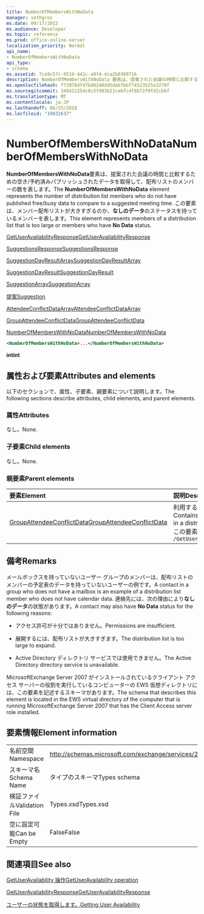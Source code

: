 ```yaml
---
title: NumberOfMembersWithNoData
manager: sethgros
ms.date: 09/17/2015
ms.audience: Developer
ms.topic: reference
ms.prod: office-online-server
localization_priority: Normal
api_name:
- NumberOfMembersWithNoData
api_type:
- schema
ms.assetid: 7ca9c57c-9519-442c-a9f4-dca2b0309716
description: NumberOfMembersWithNoData 要素は、提案された会議の時間と比較するための空き/予約済みパブリッシュされたデータを取得して、配布リストのメンバーの数を表します。 この要素は、メンバー配布リストが大きすぎるのか、なしのデータのステータスを持っているメンバーを表します。
ms.openlocfilehash: f73978df47bd8240dd5dabfbbf74523525e3270f
ms.sourcegitcommit: 34041125dc8c5f993b21cebfc4f8b72f0fd2cb6f
ms.translationtype: MT
ms.contentlocale: ja-JP
ms.lasthandoff: 06/25/2018
ms.locfileid: "19832637"
---
```

# <a name="numberofmemberswithnodata"></a><span data-ttu-id="bcbf9-104">NumberOfMembersWithNoData</span><span class="sxs-lookup"><span data-stu-id="bcbf9-104">NumberOfMembersWithNoData</span></span>

<span data-ttu-id="bcbf9-105">**NumberOfMembersWithNoData**要素は、提案された会議の時間と比較するための空き/予約済みパブリッシュされたデータを取得して、配布リストのメンバーの数を表します。</span><span class="sxs-lookup"><span data-stu-id="bcbf9-105">The **NumberOfMembersWithNoData** element represents the number of distribution list members who do not have published free/busy data to compare to a suggested meeting time.</span></span> <span data-ttu-id="bcbf9-106">この要素は、メンバー配布リストが大きすぎるのか、**なしのデータ**のステータスを持っているメンバーを表します。</span><span class="sxs-lookup"><span data-stu-id="bcbf9-106">This element represents members of a distribution list that is too large or members who have **No Data** status.</span></span> 
  
[<span data-ttu-id="bcbf9-107">GetUserAvailabilityResponse</span><span class="sxs-lookup"><span data-stu-id="bcbf9-107">GetUserAvailabilityResponse</span></span>](getuseravailabilityresponse.md)
  
[<span data-ttu-id="bcbf9-108">SuggestionsResponse</span><span class="sxs-lookup"><span data-stu-id="bcbf9-108">SuggestionsResponse</span></span>](suggestionsresponse.md)
  
[<span data-ttu-id="bcbf9-109">SuggestionDayResultArray</span><span class="sxs-lookup"><span data-stu-id="bcbf9-109">SuggestionDayResultArray</span></span>](suggestiondayresultarray.md)
  
[<span data-ttu-id="bcbf9-110">SuggestionDayResult</span><span class="sxs-lookup"><span data-stu-id="bcbf9-110">SuggestionDayResult</span></span>](suggestiondayresult.md)
  
[<span data-ttu-id="bcbf9-111">SuggestionArray</span><span class="sxs-lookup"><span data-stu-id="bcbf9-111">SuggestionArray</span></span>](suggestionarray.md)
  
[<span data-ttu-id="bcbf9-112">提案</span><span class="sxs-lookup"><span data-stu-id="bcbf9-112">Suggestion</span></span>](suggestion.md)
  
[<span data-ttu-id="bcbf9-113">AttendeeConflictDataArray</span><span class="sxs-lookup"><span data-stu-id="bcbf9-113">AttendeeConflictDataArray</span></span>](attendeeconflictdataarray.md)
  
[<span data-ttu-id="bcbf9-114">GroupAttendeeConflictData</span><span class="sxs-lookup"><span data-stu-id="bcbf9-114">GroupAttendeeConflictData</span></span>](groupattendeeconflictdata.md)
  
[<span data-ttu-id="bcbf9-115">NumberOfMembersWithNoData</span><span class="sxs-lookup"><span data-stu-id="bcbf9-115">NumberOfMembersWithNoData</span></span>](numberofmemberswithnodata.md)
  
```xml
<NumberOfMembersWithNoData>...</NumberOfMembersWithNoData>
```

 <span data-ttu-id="bcbf9-116">**int**</span><span class="sxs-lookup"><span data-stu-id="bcbf9-116">**int**</span></span>
## <a name="attributes-and-elements"></a><span data-ttu-id="bcbf9-117">属性および要素</span><span class="sxs-lookup"><span data-stu-id="bcbf9-117">Attributes and elements</span></span>

<span data-ttu-id="bcbf9-118">以下のセクションで、属性、子要素、親要素について説明します。</span><span class="sxs-lookup"><span data-stu-id="bcbf9-118">The following sections describe attributes, child elements, and parent elements.</span></span>
  
### <a name="attributes"></a><span data-ttu-id="bcbf9-119">属性</span><span class="sxs-lookup"><span data-stu-id="bcbf9-119">Attributes</span></span>

<span data-ttu-id="bcbf9-120">なし。</span><span class="sxs-lookup"><span data-stu-id="bcbf9-120">None.</span></span>
  
### <a name="child-elements"></a><span data-ttu-id="bcbf9-121">子要素</span><span class="sxs-lookup"><span data-stu-id="bcbf9-121">Child elements</span></span>

<span data-ttu-id="bcbf9-122">なし。</span><span class="sxs-lookup"><span data-stu-id="bcbf9-122">None.</span></span>
  
### <a name="parent-elements"></a><span data-ttu-id="bcbf9-123">親要素</span><span class="sxs-lookup"><span data-stu-id="bcbf9-123">Parent elements</span></span>

|<span data-ttu-id="bcbf9-124">**要素**</span><span class="sxs-lookup"><span data-stu-id="bcbf9-124">**Element**</span></span>|<span data-ttu-id="bcbf9-125">**説明**</span><span class="sxs-lookup"><span data-stu-id="bcbf9-125">**Description**</span></span>|
|:-----|:-----|
|[<span data-ttu-id="bcbf9-126">GroupAttendeeConflictData</span><span class="sxs-lookup"><span data-stu-id="bcbf9-126">GroupAttendeeConflictData</span></span>](groupattendeeconflictdata.md) <br/> |<span data-ttu-id="bcbf9-127">利用するユーザーの数、競合を持っているユーザーの数および提案された会議の配布リストの利用可能時間情報を持っていないユーザーの数についての集計の競合に関する情報が含まれています。</span><span class="sxs-lookup"><span data-stu-id="bcbf9-127">Contains aggregate conflict information about the number of users who are available, the number of users who have conflicts, and the number of users who do not have availability information in a distribution list for a suggested meeting time.</span></span>  <br/> <span data-ttu-id="bcbf9-128">この要素への XPath 式は、次のようにします。</span><span class="sxs-lookup"><span data-stu-id="bcbf9-128">The following is the XPath expression to this element:</span></span>  <br/>  `/GetUserAvailabilityResponse/SuggestionsResponse/SuggestionDayResultArray/SuggestionDayResult[i]/SuggestionArray/Suggestion[i]/AttendeeConflictDataArray/GroupAttendeeConflictData` <br/> |
   
## <a name="remarks"></a><span data-ttu-id="bcbf9-129">備考</span><span class="sxs-lookup"><span data-stu-id="bcbf9-129">Remarks</span></span>

<span data-ttu-id="bcbf9-130">メールボックスを持っていないユーザー グループのメンバーは、配布リストのメンバーの予定表のデータを持っていないユーザーの例です。</span><span class="sxs-lookup"><span data-stu-id="bcbf9-130">A contact in a group who does not have a mailbox is an example of a distribution list member who does not have calendar data.</span></span> <span data-ttu-id="bcbf9-131">連絡先には、次の理由により**なしのデータ**の状態があります。</span><span class="sxs-lookup"><span data-stu-id="bcbf9-131">A contact may also have **No Data** status for the following reasons:</span></span> 
  
- <span data-ttu-id="bcbf9-132">アクセス許可が十分ではありません。</span><span class="sxs-lookup"><span data-stu-id="bcbf9-132">Permissions are insufficient.</span></span>
    
- <span data-ttu-id="bcbf9-133">展開するには、配布リストが大きすぎます。</span><span class="sxs-lookup"><span data-stu-id="bcbf9-133">The distribution list is too large to expand.</span></span>
    
- <span data-ttu-id="bcbf9-134">Active Directory ディレクトリ サービスでは使用できません。</span><span class="sxs-lookup"><span data-stu-id="bcbf9-134">The Active Directory directory service is unavailable.</span></span>
    
<span data-ttu-id="bcbf9-135">MicrosoftExchange Server 2007 がインストールされているクライアント アクセス サーバーの役割を実行しているコンピューターの EWS 仮想ディレクトリには、この要素を記述するスキーマがあります。</span><span class="sxs-lookup"><span data-stu-id="bcbf9-135">The schema that describes this element is located in the EWS virtual directory of the computer that is running MicrosoftExchange Server 2007 that has the Client Access server role installed.</span></span>
  
## <a name="element-information"></a><span data-ttu-id="bcbf9-136">要素情報</span><span class="sxs-lookup"><span data-stu-id="bcbf9-136">Element information</span></span>

|||
|:-----|:-----|
|<span data-ttu-id="bcbf9-137">名前空間</span><span class="sxs-lookup"><span data-stu-id="bcbf9-137">Namespace</span></span>  <br/> |http://schemas.microsoft.com/exchange/services/2006/types  <br/> |
|<span data-ttu-id="bcbf9-138">スキーマ名</span><span class="sxs-lookup"><span data-stu-id="bcbf9-138">Schema Name</span></span>  <br/> |<span data-ttu-id="bcbf9-139">タイプのスキーマ</span><span class="sxs-lookup"><span data-stu-id="bcbf9-139">Types schema</span></span>  <br/> |
|<span data-ttu-id="bcbf9-140">検証ファイル</span><span class="sxs-lookup"><span data-stu-id="bcbf9-140">Validation File</span></span>  <br/> |<span data-ttu-id="bcbf9-141">Types.xsd</span><span class="sxs-lookup"><span data-stu-id="bcbf9-141">Types.xsd</span></span>  <br/> |
|<span data-ttu-id="bcbf9-142">空に設定可能</span><span class="sxs-lookup"><span data-stu-id="bcbf9-142">Can be Empty</span></span>  <br/> |<span data-ttu-id="bcbf9-143">False</span><span class="sxs-lookup"><span data-stu-id="bcbf9-143">False</span></span>  <br/> |
   
## <a name="see-also"></a><span data-ttu-id="bcbf9-144">関連項目</span><span class="sxs-lookup"><span data-stu-id="bcbf9-144">See also</span></span>



[<span data-ttu-id="bcbf9-145">GetUserAvailability 操作</span><span class="sxs-lookup"><span data-stu-id="bcbf9-145">GetUserAvailability operation</span></span>](getuseravailability-operation.md)
  
[<span data-ttu-id="bcbf9-146">GetUserAvailabilityResponse</span><span class="sxs-lookup"><span data-stu-id="bcbf9-146">GetUserAvailabilityResponse</span></span>](getuseravailabilityresponse.md)


[<span data-ttu-id="bcbf9-147">ユーザーの状態を取得します。</span><span class="sxs-lookup"><span data-stu-id="bcbf9-147">Getting User Availability</span></span>](http://msdn.microsoft.com/library/d4133fcb-9b0f-4e6b-aadf-a389da83516a%28Office.15%29.aspx)

